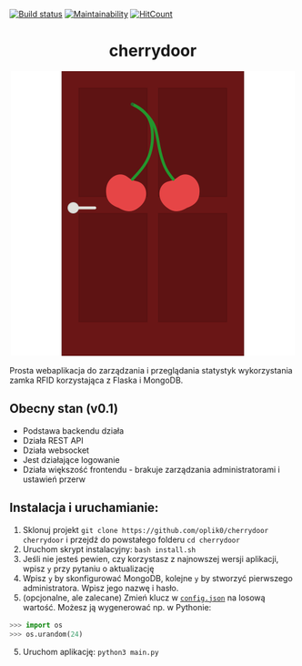[![Build status](https://github.com/oplik0/cherrydoor/workflows/python/badge.svg)](https://github.com/oplik0/cherrydoor/actions?query=workflow%3Atest)
[![Maintainability](https://api.codeclimate.com/v1/badges/7b05467561774c611f8c/maintainability)](https://codeclimate.com/github/oplik0/cherrydoor/maintainability)
[![HitCount](http://hits.dwyl.io/oplik0/cherrydoor.svg)](http://hits.dwyl.io/oplik0/cherrydoor)

<h1 align="center">cherrydoor</h1>
<p align="center">
  <img src="cherrydoor/static/images/logo/logo.svg">
</p>
Prosta webaplikacja do zarządzania i przeglądania statystyk wykorzystania zamka RFID korzystająca z Flaska i MongoDB.

## Obecny stan (v0.1)

- Podstawa backendu działa
- Działa REST API
- Działa websocket
- Jest działające logowanie
- Działa większość frontendu - brakuje zarządzania administratorami i ustawień przerw

## Instalacja i uruchamianie:

1. Sklonuj projekt `git clone https://github.com/oplik0/cherrydoor cherrydoor` i przejdź do powstałego folderu `cd cherrydoor`
2. Uruchom skrypt instalacyjny: `bash install.sh`
3. Jeśli nie jesteś pewien, czy korzystasz z najnowszej wersji aplikacji, wpisz `y` przy pytaniu o aktualizację
4. Wpisz `y` by skonfigurować MongoDB, kolejne `y` by stworzyć pierwszego administratora. Wpisz jego nazwę i hasło.
5. (opcjonalne, ale zalecane) Zmień klucz w [`config.json`](config.json) na losową wartość. Możesz ją wygenerować np. w Pythonie:

```Python
>>> import os
>>> os.urandom(24)
```

5. Uruchom aplikację: `python3 main.py`
